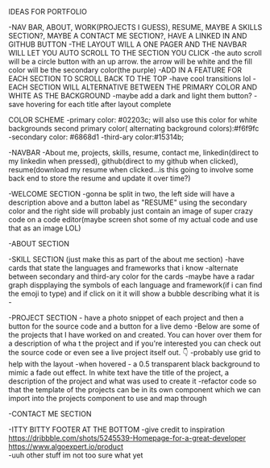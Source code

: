 IDEAS FOR PORTFOLIO

-NAV BAR, ABOUT, WORK(PROJECTS I GUESS), RESUME, MAYBE A SKILLS SECTION?, MAYBE A CONTACT ME SECTION?, HAVE A LINKED IN AND GITHUB BUTTON
-THE LAYOUT WILL A ONE PAGER AND THE NAVBAR WILL LET YOU AUTO SCROLL TO THE SECTION YOU CLICK
    -the auto scroll will be a circle button with an up arrow. the arrow will be white and the fill color will be the secondary color(the purple)
-ADD IN A FEATURE FOR EACH SECTION TO SCROLL BACK TO THE TOP 
-have cool transitions lol
-EACH SECTION WILL ALTERNATIVE BETWEEN THE PRIMARY COLOR AND WHITE AS THE BACKGROUND
-maybe add a dark and light them button?
-save hovering for each title after layout complete

COLOR SCHEME
    -primary color: #02203c; will also use this color for white backgrounds
    second primary color( alternating background colors):#f6f9fc
    -secondary color: #6868d1
    -third-ary color:#15314b;

-NAVBAR
    -About me, projects, skills, resume, contact me, linkedin(direct to my linkedin when pressed), github(direct to my github when clicked), resume(download my resume when clicked...is this going to involve some back end to store the resume and update it over time?)
    <!-- -will have the same color as the hello section of the page and the components will be in white. Have a white underline appear as we hover the different sections -->
    <!-- -figure out how to scroll to the appropriate section when you click on the component
    -turn it into a hamgburger menu for mobile -->
    <!-- -maybe use my name as a reload button for the site? -->
    <!-- -material ui has linkedin and github icon -->

-WELCOME SECTION
    <!-- -Hi, my name's Victor Nguyen, a front-end developer and the latest addition to your team! Welcome to my portfolio and let me know if you see anything you like 👍 -->
    -gonna be split in two, the left side will have a description above and a button label as  "RESUME" using the secondary color and the right side will probably just contain an image of super crazy code on a code editor(maybe screen shot some of my actual code and use that as an image LOL)

-ABOUT SECTION
    <!-- -DESCRIPTION(NEED TO PROVE READ, MAYBE EVEN TRIM?) -->
        <!-- -Even though I am a front end developer who inspires to be the best of the very best, it wasn't always that way. I actually started off in the accounting and finance field when I first entered the real world. There I went about the day to day tasks of bringing value to others by making sure that not only were their statements correct, but being able to efficiently and effectively create reports along with visual representations of their data so that we can strategically plan and execute for the future. Funny enough, what started as learning VBA for Microsoft Excel to further increase the value I can provide turned into an indirect discovery for my love of coding.  -->
<!-- 
        -Now I want to give value to others with not only my logical knowledge and mindset from the accounting and financial field, but to also provide value by giving others one of the best tools someone can have in the modern day. I want to provide others with amazing websites that fits their needs and criteria. In doing so, the value that person can now provide will have a greater reacher and in term give an even better experience as well.

    -split into two sections, the left side containing a card(use material-ui the same one as from the corona virus tracker) with my picture. Under it says Front-End Developer and we're gonna use the secondary color as an accent for the top of the card. On the right will have the description above
    -if i can't figure out sizing issue maybe instead have a radar chart showing my different skillsets(but just for the cool shape don't actually measure my skill level) -->

-SKILL SECTION (just make this as part of the about me section)
    -have cards that state the languages and frameworks that i know
    -alternate between secondary and third-ary color for the cards
    -maybe have a radar graph dispplaying the symbols of each language and framework(if i can find the emoji to type) and if click on it it will show a bubble describing what it is 
    -
    
-PROJECT SECTION
    - have a photo snippet of each project and then a button for the source code and a button for a live demo
    -Below are some of the projects that I have worked on and created. You can hover over them for a description of wha t the project and if you're interested you can check out the source code or even see a live project itself out. 👇
    -probably use grid to help with the layout
    -when hovered
        - a 0.5 transparent black background to mimic a fade out effect. In white text have the title of the project,  a description of the project and what was used to create it
    -refactor code so that the template of the projects can be in its own component which we can import into the projects component to use and map through

-CONTACT ME SECTION

-ITTY BITTY FOOTER AT THE BOTTOM 
    -give credit to inspiration 
    https://dribbble.com/shots/5245539-Homepage-for-a-great-developer
    https://www.algoexpert.io/product   
    -uuh other stuff im not too sure what yet